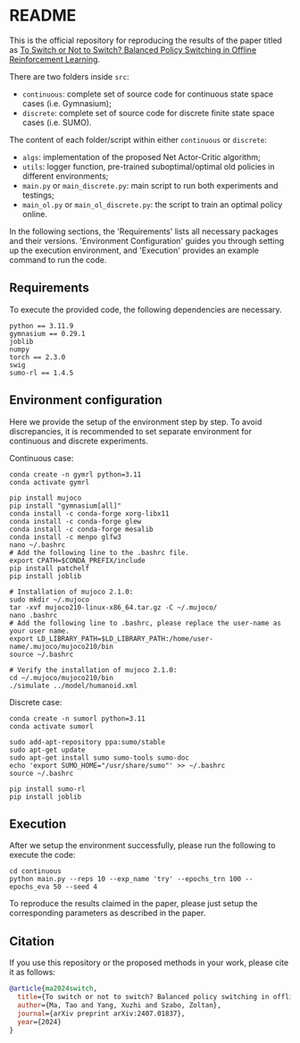 # README

This is the official repository for reproducing the results of the paper titled as [To Switch or Not to Switch? Balanced Policy Switching in Offline Reinforcement Learning](https://arxiv.org/abs/2407.01837). 

There are two folders inside `src`:
* `continuous`: complete set of source code for continuous state space cases (i.e. Gymnasium);
* `discrete`: complete set of source code for discrete finite state space cases (i.e. SUMO).

The content of each folder/script within either `continuous` or `discrete`: 
* `algs`: implementation of the proposed Net Actor-Critic algorithm;
* `utils`: logger function, pre-trained suboptimal/optimal old policies in different environments; 
* `main.py` or `main_discrete.py`: main script to run both experiments and testings;
* `main_ol.py` or `main_ol_discrete.py`: the script to train an optimal policy online.


In the following sections, the 'Requirements' lists all necessary packages and their versions. 'Environment Configuration' guides you through setting up the execution environment, and 'Execution' provides an example command to run the code.

## Requirements

To execute the provided code, the following dependencies are necessary.  

```
python == 3.11.9
gymnasium == 0.29.1
joblib
numpy
torch == 2.3.0
swig
sumo-rl == 1.4.5
```

## Environment configuration
Here we provide the setup of the environment step by step. To avoid discrepancies, it is recommended to set separate environment for continuous and discrete experiments.

Continuous case:

```
conda create -n gymrl python=3.11
conda activate gymrl

pip install mujoco
pip install "gymnasium[all]"
conda install -c conda-forge xorg-libx11
conda install -c conda-forge glew
conda install -c conda-forge mesalib
conda install -c menpo glfw3
nano ~/.bashrc
# Add the following line to the .bashrc file. 
export CPATH=$CONDA_PREFIX/include
pip install patchelf
pip install joblib

# Installation of mujoco 2.1.0:
sudo mkdir ~/.mujoco
tar -xvf mujoco210-linux-x86_64.tar.gz -C ~/.mujoco/
nano .bashrc
# Add the following line to .bashrc, please replace the user-name as your user name. 
export LD_LIBRARY_PATH=$LD_LIBRARY_PATH:/home/user-name/.mujoco/mujoco210/bin
source ~/.bashrc

# Verify the installation of mujoco 2.1.0:
cd ~/.mujoco/mujoco210/bin
./simulate ../model/humanoid.xml
```

Discrete case:

```
conda create -n sumorl python=3.11
conda activate sumorl

sudo add-apt-repository ppa:sumo/stable
sudo apt-get update
sudo apt-get install sumo sumo-tools sumo-doc
echo 'export SUMO_HOME="/usr/share/sumo"' >> ~/.bashrc
source ~/.bashrc

pip install sumo-rl
pip install joblib
```

## Execution

After we setup the environment successfully, please run the following to execute the code:
```
cd continuous
python main.py --reps 10 --exp_name 'try' --epochs_trn 100 --epochs_eva 50 --seed 4
```

To reproduce the results claimed in the paper, please just setup the corresponding parameters as described in the paper. 

## Citation
If you use this repository or the proposed methods in your work, please cite it as follows:

```bibtex
@article{ma2024switch,
  title={To switch or not to switch? Balanced policy switching in offline reinforcement learning},
  author={Ma, Tao and Yang, Xuzhi and Szabo, Zoltan},
  journal={arXiv preprint arXiv:2407.01837},
  year={2024}
}
```